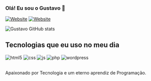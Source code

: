 ### Olá! Eu sou o Gustavo 👋

[![Website](https://img.shields.io/badge/website-000000?style=for-the-badge&logo=About.me&logoColor=white)](https://www.agencydigitalfloor.com.br/gustavorodrigo)
[![Website](	https://img.shields.io/badge/LinkedIn-0077B5?style=for-the-badge&logo=linkedin&logoColor=white)](https://www.linkedin.com/in/gustavo-webdeveloper/)


![Gustavo GitHub stats](https://github-readme-stats.vercel.app/api?username=GustavoReis-Devs&show_icons=true&theme=dark&count_private=true)

## Tecnologias que eu uso no meu dia

<div style="display: inline_block">
  <img align="center" alt="html5" src="https://img.shields.io/badge/HTML5-E34F26?style=for-the-badge&logo=html5&logoColor=white" />
  <img align="center" alt="css" src="https://img.shields.io/badge/CSS3-1572B6?style=for-the-badge&logo=css3&logoColor=white" />
  <img align="center" alt="js" src="https://img.shields.io/badge/JavaScript-323330?style=for-the-badge&logo=javascript&logoColor=F7DF1E" />  
  <img align="center" alt="php" src="https://img.shields.io/badge/PHP-777BB4?style=for-the-badge&logo=php&logoColor=white" />  
  <img align="center" alt="wordpress" src="https://img.shields.io/badge/Wordpress-21759B?style=for-the-badge&logo=wordpress&logoColor=white" /> 
 
</div><br/>

Apaixonado por Tecnologia e um eterno aprendiz de Programação.
